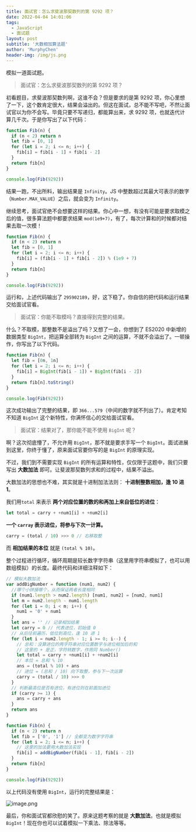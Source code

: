 ```yaml
---
title: 面试官：怎么求斐波那契数列的第 9292 项？
date: 2022-04-04 14:01:06
tags:
  - JavaScript
  - 面试题
layout: post
subtitle: '大数相加算法题'
author: 'MurphyChen'
header-img: /img/js.png
---
```


模拟一道面试题。

> 面试官：怎么求斐波那契数列的第 9292 项？

初看题目，求斐波那契数列啊，这谁不会？但是要求的是第 9292 项，你心里想了一下，这个数肯定很大，结果会溢出的。但这在面试，总不能不写吧，不然让面试官以为你不会写。毕竟只要不写递归，都能算出来，求 9292 项，也就迭代计算几千次。于是你写出了以下代码：

```js
function Fib(n) {
  if (n < 2) return n
  let fib = [0, 1]
  for (let i = 2; i <= n; i++) {
    fib[i] = fib[i - 1] + fib[i - 2]
  }
  return fib[n]
}

console.log(Fib(9292))
```

结果一跑，不出所料，输出结果是 `Infinity`。JS 中整数超过其最大可表示的数字（`Number.MAX_VALUE`）之后，就会变为 `Infinity`。

继续思考，面试官绝不会想要这样的结果。你心中一想，有没有可能是要求取模之后的值，很多算法题中都要求结果 `mod(1e9+7)`，有了，每次计算和的时候都对结果去取一次模！

```js
function Fib(n) {
  if (n < 2) return n
  let fib = [0, 1]
  for (let i = 2; i <= n; i++) {
    fib[i] = (fib[i - 1] + fib[i - 2]) % (1e9 + 7)
  }
  return fib[n]
}

console.log(Fib(9292))
```

运行和，上述代码输出了 `295902189`，好，这下稳了。你自信的把代码和运行结果交给面试官看。

> 面试官：你能不取模吗？直接得到完整的结果。

什么？不取模，那整数不是溢出了吗？又想了一会，你想到了 ES2020 中新增的数据类型 `BigInt`，把运算全部转为 `BigInt` 之间的运算，不就不会溢出了。一顿操作，你写出了以下代码。

```js
function Fib(n) {
  let fib = [0n, 1n]
  for (let i = 2; i <= n; i++) {
    fib[i] = BigInt(fib[i - 1]) + BigInt(fib[i - 2])
  }
  return fib[n].toString()
}

console.log(Fib(9292))
```

这次成功输出了完整的结果，即 `366...579`（中间的数字就不列出了）。肯定考知不知道 `BigInt` 这个新特性，你满怀信心的交给面试官看。

> 面试官：结果对了，那你能不能不使用 `BigInt` 呢？

啊？这次彻底懵了，不允许用 `BigInt`，那不就是要求手写一个 `BigInt`。面试进展到这里，你终于懂了，原来面试官要你写的是 `BigInt` 的原理实现。

不过，我们到不需要实现 `BigInt` 的所有运算和特性，仅仅限于这题中，我们只要写出 **大数加法** 即可。让斐波那契数列求和的过程中，结果不溢出。

大数加法的思想也不难，其实就是十进制加法法则： **十进制整数相加，逢 10 进 1**。

我们用`total` 来表示 **两个对应位置的数的和再加上来自低位的进位**：

```js
let total = carry + +num1[i] + +num2[i]
```

**一个 `carray` 表示进位，将参与下次一计算。**

```js
carry = (total / 10) >>> 0 // 右移取整
```

而 **相加结果的本位** 就是 `(total % 10)`。

整个过程进行循环，循环周期是较长数字字符串（这里用字符串模拟了，也可以用数组模拟）的长度。最终代码和详细注释如下：

```js
// 模拟大数加法
var addBigNumber = function (num1, num2) {
  //哪个小拼接哪个，从而保证两者长度相同
  if (num1.length > num2.length) [num1, num2] = [num2, num1]
  let m = num2.length - num1.length
  for (let i = 0; i < m; i++) {
    num1 = '0' + num1
  }
  let ans = '' // 记录相加结果
  let carry = 0 // 代表进位，初始值 0
  // 从后往前遍历，低位到高位，逢 10 进 1
  for (let i = num2.length - 1; i >= 0; i--) {
    // 总和：没算进位的两字符串对应位置数字与进位相加后的和
    // 这里的 + 是正，字符转数字，作用同 Number()
    let total = carry + +num1[i] + +num2[i]
    // 本位 = 总和 % 10
    ans = (total % 10) + ans
    // 进位 = (总和 / 10) 向下取整，参与下一次运算
    carry = (total / 10) >>> 0
  }
  // 判断最高位是否有进位，有进位则在前面加进位
  if (carry >= 1) {
    ans = carry + ans
  }
  return ans
}

function Fib(n) {
  if (n < 2) return n
  let fib = ['0', '1'] // 全都变为数字字符串
  for (let i = 2; i <= n; i++) {
    // 这里的加法要用大数加法实现
    fib[i] = addBigNumber(fib[i - 1], fib[i - 2])
  }
  return fib[n]
}

console.log(Fib(9292))
```

以上代码没有使用 `BigInt`，运行的完整结果是：

![image.png](https://p6-juejin.byteimg.com/tos-cn-i-k3u1fbpfcp/a6c8bce0e53d42ab91416c9676df6e2d~tplv-k3u1fbpfcp-watermark.image?)

最后，你和面试官都欣慰的笑了。原来这题考察的就是 **大数加法**，也就是模拟 `BigInt`！现在你也可以试着模拟一下乘法、除法等等。
